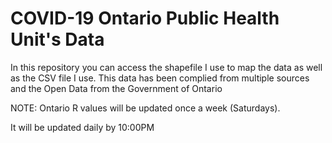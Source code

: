 # COVID-19 Ontario Public Health Unit's Data
In this repository you can access the shapefile I use to map the data as well as the CSV file I use.
This data has been complied from multiple sources and the Open Data from the Government of Ontario

NOTE:
Ontario R values will be updated once a week (Saturdays).

It will be updated daily by 10:00PM

